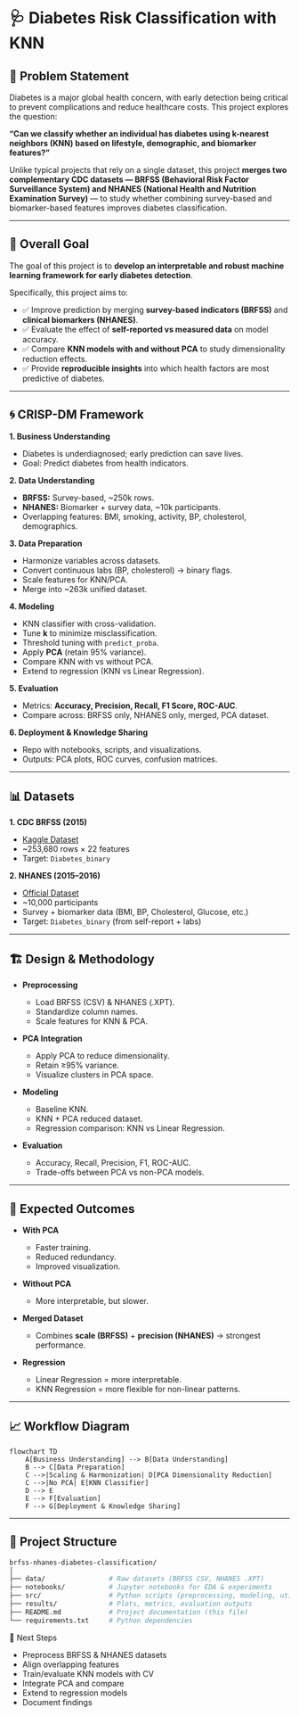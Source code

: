 # 🩺 Diabetes Risk Classification with KNN  

## 📌 Problem Statement  
Diabetes is a major global health concern, with early detection being critical to prevent complications and reduce healthcare costs. This project explores the question:  

**“Can we classify whether an individual has diabetes using k-nearest neighbors (KNN) based on lifestyle, demographic, and biomarker features?”**  

Unlike typical projects that rely on a single dataset, this project **merges two complementary CDC datasets — BRFSS (Behavioral Risk Factor Surveillance System) and NHANES (National Health and Nutrition Examination Survey)** — to study whether combining survey-based and biomarker-based features improves diabetes classification.  

---

## 🎯 Overall Goal  
The goal of this project is to **develop an interpretable and robust machine learning framework for early diabetes detection**.  

Specifically, this project aims to:  
- ✅ Improve prediction by merging **survey-based indicators (BRFSS)** and **clinical biomarkers (NHANES)**.  
- ✅ Evaluate the effect of **self-reported vs measured data** on model accuracy.  
- ✅ Compare **KNN models with and without PCA** to study dimensionality reduction effects.  
- ✅ Provide **reproducible insights** into which health factors are most predictive of diabetes.  

---

## 🌀 CRISP-DM Framework  

**1. Business Understanding**  
- Diabetes is underdiagnosed; early prediction can save lives.  
- Goal: Predict diabetes from health indicators.  

**2. Data Understanding**  
- **BRFSS:** Survey-based, ~250k rows.  
- **NHANES:** Biomarker + survey data, ~10k participants.  
- Overlapping features: BMI, smoking, activity, BP, cholesterol, demographics.  

**3. Data Preparation**  
- Harmonize variables across datasets.  
- Convert continuous labs (BP, cholesterol) → binary flags.  
- Scale features for KNN/PCA.  
- Merge into ~263k unified dataset.  

**4. Modeling**  
- KNN classifier with cross-validation.  
- Tune **k** to minimize misclassification.  
- Threshold tuning with `predict_proba`.  
- Apply **PCA** (retain 95% variance).  
- Compare KNN with vs without PCA.  
- Extend to regression (KNN vs Linear Regression).  

**5. Evaluation**  
- Metrics: **Accuracy, Precision, Recall, F1 Score, ROC-AUC**.  
- Compare across: BRFSS only, NHANES only, merged, PCA dataset.  

**6. Deployment & Knowledge Sharing**  
- Repo with notebooks, scripts, and visualizations.  
- Outputs: PCA plots, ROC curves, confusion matrices.  

---

## 📊 Datasets  

**1. CDC BRFSS (2015)**  
- [Kaggle Dataset](https://www.kaggle.com/datasets/alexteboul/diabetes-health-indicators-dataset/data)  
- ~253,680 rows × 22 features  
- Target: `Diabetes_binary`  

**2. NHANES (2015–2016)**  
- [Official Dataset](https://wwwn.cdc.gov/nchs/nhanes/continuousnhanes/default.aspx?BeginYear=2015)  
- ~10,000 participants  
- Survey + biomarker data (BMI, BP, Cholesterol, Glucose, etc.)  
- Target: `Diabetes_binary` (from self-report + labs)  

---

## 🏗 Design & Methodology  

- **Preprocessing**  
  - Load BRFSS (CSV) & NHANES (.XPT).  
  - Standardize column names.  
  - Scale features for KNN & PCA.  

- **PCA Integration**  
  - Apply PCA to reduce dimensionality.  
  - Retain ≥95% variance.  
  - Visualize clusters in PCA space.  

- **Modeling**  
  - Baseline KNN.  
  - KNN + PCA reduced dataset.  
  - Regression comparison: KNN vs Linear Regression.  

- **Evaluation**  
  - Accuracy, Recall, Precision, F1, ROC-AUC.  
  - Trade-offs between PCA vs non-PCA models.  

---

## 🎯 Expected Outcomes  

- **With PCA**  
  - Faster training.  
  - Reduced redundancy.  
  - Improved visualization.  

- **Without PCA**  
  - More interpretable, but slower.  

- **Merged Dataset**  
  - Combines **scale (BRFSS)** + **precision (NHANES)** → strongest performance.  

- **Regression**  
  - Linear Regression = more interpretable.  
  - KNN Regression = more flexible for non-linear patterns.  

---

## 📈 Workflow Diagram  

```mermaid
flowchart TD
    A[Business Understanding] --> B[Data Understanding]
    B --> C[Data Preparation]
    C -->|Scaling & Harmonization| D[PCA Dimensionality Reduction]
    C -->|No PCA| E[KNN Classifier]
    D --> E
    E --> F[Evaluation]
    F --> G[Deployment & Knowledge Sharing]
```
---
## 📂 Project Structure  

```bash
brfss-nhanes-diabetes-classification/
│
├── data/                # Raw datasets (BRFSS CSV, NHANES .XPT)
├── notebooks/           # Jupyter notebooks for EDA & experiments
├── src/                 # Python scripts (preprocessing, modeling, utils)
├── results/             # Plots, metrics, evaluation outputs
├── README.md            # Project documentation (this file)
└── requirements.txt     # Python dependencies
```

🚀 Next Steps

 - Preprocess BRFSS & NHANES datasets
 - Align overlapping features
 - Train/evaluate KNN models with CV
 - Integrate PCA and compare
 - Extend to regression models
 - Document findings

